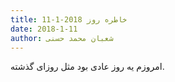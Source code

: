 ```yaml
---
title: خاطره روز 2018-1-11
date: 2018-1-11
author: شعبان محمد حسنی
---
```


امروزم یه روز عادی بود مثل روزای گذشته.